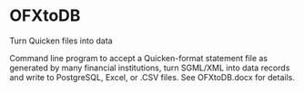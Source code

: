 # OFXtoDB
 Turn Quicken files into data
  <p>Command line program to accept a Quicken-format statement file as generated by many financial institutions, turn SGML/XML into data records and write to PostgreSQL, Excel, or .CSV files.
  See OFXtoDB.docx for details.
